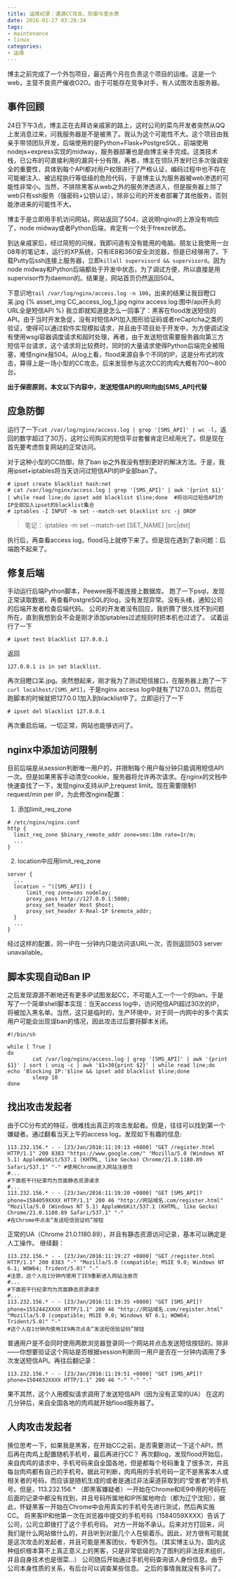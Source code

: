 ```yaml
---
title: 运维纪录：遭遇CC攻击，防御与查水表
date: 2016-01-27 03:28:34
tags:
- maintenance
- linux
categories:
- 运维
---
```


博主之前完成了一个外包项目，最近两个月在负责这个项目的运维。这是一个web，主营不良资产催收O2O。由于可能存在竞争对手，有人试图攻击服务器。

事件回顾
-------
24日下午3点，博主正在去拜访亲戚家的路上，这时公司的菜鸟开发者突然从QQ上发消息过来，问我服务器是不是被黑了。我认为这个可能性不大。这个项目由我亲手带领团队开发，后端使用的是Python+Flask+PostgreSQL，前端使用nodejs+express实现的midway，服务器部署也是由博主亲手完成。这类技术栈，已公布的可直接利用的漏洞十分有限，再者，博主在领队开发时已多次强调安全的重要性，具体到每个API都对用户权限进行了严格认证，编码过程中也不存在可能被注入、被远程执行等低级的危险代码，于是博主认为服务器被web渗透的可能性非常小。当然，不排除黑客从web之外的服务渗透进入，但是服务器上除了web只有ssh服务（强密码+公钥认证），除非公司的开发者部署了其他服务，否则能渗进来的可能性不大。

博主于是立即用手机访问网站，网站返回了504，这说明nginx的上游没有响应了，node midway或者Python后端，肯定有一个处于freeze状态。

到达亲戚家后，经过简短的问候，我即问道有没有能用的电脑。朋友让我使用一台08年的笔记本，运行的XP系统，只有IE8和360安全浏览器，但是已经够用了。下载Putty后ssh连接上服务器，立即`killall supervisord && supervisord`。因为node midway和Python后端都处于开发中状态，为了调试方便，所以直接是用supervisor作为daemon的。结果是，网站首页仍然返回504。

下意识地`tail /var/log/nginx/access.log -n 100`，出来的结果让我目瞪口呆.jpg
{% asset_img CC_access_log_1.jpg nginx access log:图中/api开头的URL全是短信API %}
我立即就知道是怎么一回事了：黑客在flood发送短信的API。由于当时开发急促，没有对短信API加入图形验证码或者reCaptcha之类的验证，使得可以通过软件实现模拟请求，并且由于项目处于开发中，为方便调试没有使用wsgi容器调度请求和超时处理，再者，由于发送短信需要服务器向第三方短信平台请求，这个请求将比较费时，同时的大量请求使得Python后端完全被阻塞，难怪nginx报504。从log上看，flood来源自多个不同的IP，这是分布式的攻击，算得上是一场小型的CC攻击。后来发现参与这次CC的肉鸡大概有700～800台。

**出于保密原则，本文以下内容中，发送短信API的URI均由[SMS_API]代替**

应急防御
------
运行了一下`cat /var/log/nginx/access.log | grep '[SMS_API]' | wc -l`，返回的数字超过了30万，这时公司购买的短信平台套餐肯定已经用光了。但是现在首先要考虑恢复网站的正常访问。

对于这种小型的CC防御，除了ban ip之外我没有想到更好的解决方法。于是，我用ipset+iptables将当天访问过短信API的IP全部ban了。
```
# ipset create blacklist hash:net
# cat /var/log/nginx/access.log | grep '[SMS_API]' | awk '{print $1}' | while read line;do ipset add blacklist $line;done  #将访问过短信API的IP全部加入ipset的blacklist集合
# iptables -I INPUT -m set --match-set blacklist src -j DROP
```
> 笔记： iptables -m set --match-set [SET_NAME] [src|dst]

执行后，再查看access log，flood马上就停下来了。但是现在遇到了新问题：后端跑不起来了。

修复后端
-------
手动运行后端Python脚本，Peewee报不能连接上数据库。
跑了一下psql，发现正常读取数据，再查看PostgreSQL的log，没有发现异常。没有头绪，通知公司的后端开发者检查后端代码。
公司的开发者没有回应，我折腾了很久找不到问题所在，直到我想到会不会是刚才添加iptables过滤规则时把本机也过滤了。
试着运行了一下
```
# ipset test blacklist 127.0.0.1
```
返回
```
127.0.0.1 is in set blacklist.
```
再次目瞪口呆.jpg。突然想起来，刚才我为了测试短信接口，在服务器上跑了一下`curl localhost/[SMS_API]`，于是nginx access log中就有了127.0.0.1，然后在跑脚本的时候就把127.0.0.1加入到blacklist中了。立即运行了一下
```
# ipset del blacklist 127.0.0.1
```
再次重启后端，一切正常，网站也能够访问了。

nginx中添加访问限制
-----------------
目前后端是从session判断唯一用户的，并限制每个用户每分钟只能调用短信API一次。但是如果黑客手动清空cookie，服务器将允许再次请求。在nginx的文档中快速查找了一下，发现nginx支持从IP上request limit。现在需要限制1 request/min per IP，为此修改nginx配置：
1. 添加limit_req_zone
  ```
  # /etc/nginx/nginx.conf
  http {
    limit_req_zone $binary_remote_addr zone=sms:10m rate=1r/m;
    ...
  }
  ```
2. location中应用limit_req_zone
  ```
  server {
    ...
    location ~ ^([SMS_API]) {
        limit_req zone=sms nodelay;
        proxy_pass http://127.0.0.1:5000;
        proxy_set_header Host $host;
        proxy_set_header X-Real-IP $remote_addr;
    }
    ...
  }
  ```
经过这样的配置，同一IP在一分钟内只能访问该URL一次，否则返回503 server unavailable。

脚本实现自动Ban IP
----------------
之后发现源源不断地还有更多IP试图发起CC，不可能人工一个一个的ban，于是写了一个简单shell脚本实现：当天access log中，访问短信API超过30次的IP，将被加入黑名单。当然，这只是临时的，生产环境中，对于同一内网中的多个真实用户可能会出现误ban的情况，因此攻击过后要将脚本关闭。
``` shell
#!/bin/sh

while [ True ]
do
        cat /var/log/nginx/access.log | grep '[SMS_API]' | awk '{print $1}' | sort | uniq -c | awk '$1>30{print $2}' | while read line;do echo 'Blocking IP:'$line && ipset add blacklist $line;done
        sleep 10
done
```

找出攻击发起者
-----------
由于CC分布式的特征，很难找出真正的攻击发起者。但是，往往可以找到第一个嫌疑者。通过翻看当天上午的access log，发现如下有趣的信息:
```
113.232.156.* - - [23/Jan/2016:11:19:13 +0800] "GET /register.html HTTP/1.1" 200 8383 "https://www.google.com/" "Mozilla/5.0 (Windows NT 5.1) AppleWebKit/537.1 (KHTML, like Gecko) Chrome/21.0.1180.89 Safari/537.1" "-" #使用Chrome进入网站注册页
#...
#下面若干行纪录均为页面静态资源请求
#...
113.232.156.* - - [23/Jan/2016:11:19:20 +0800] "GET [SMS_API]?phone=1584059XXXX HTTP/1.1" 200 46 "http://网站域名.com/register.html" "Mozilla/5.0 (Windows NT 5.1) AppleWebKit/537.1 (KHTML, like Gecko) Chrome/21.0.1180.89 Safari/537.1" "-"
#在Chrome中点击“发送短信验证码”按钮
```
正常的UA（Chrome 21.0.1180.89），并且有静态资源访问记录，基本可以确定是人工操作。
继续翻：
```
113.232.156.* - - [23/Jan/2016:11:19:27 +0800] "GET /register.html HTTP/1.1" 200 8383 "-" "Mozilla/5.0 (compatible; MSIE 9.0; Windows NT 6.1; WOW64; Trident/5.0)" "-"
#注意，这个人在1分钟内使用了IE9重新进入网站注册页
#...
#下面若干行纪录均为页面静态资源请求
#...
113.232.156.* - - [23/Jan/2016:11:19:35 +0800] "GET [SMS_API]?phone=1552442XXXX HTTP/1.1" 200 46 "http://网站域名.com/register.html" "Mozilla/5.0 (compatible; MSIE 9.0; Windows NT 6.1; WOW64; Trident/5.0)" "-"
#这个人在1分钟内使用IE9再次点击“发送短信验证码”按钮
```
普通用户是不会同时使用两款浏览器登录同一个网站并点击发送短信按钮的。除非——你想要验证这个网站是否根据session判断同一用户是否在一分钟内调用了多次发送短信API。再往后翻记录：
```
113.232.156.* - - [23/Jan/2016:11:19:51 +0800] "GET [SMS_API]?phone=1504032XXXX HTTP/1.1" 200 46 "-" "-" "-"
```
果不其然，这个人用模拟请求调用了发送短信API（因为没有正常的UA）
在这的几分钟后，来自全国各地的肉鸡就开始flood服务器了。

人肉攻击发起者
------------
换位思考一下，如果我是黑客，在开始CC之前，是否需要测试一下这个API，然后再在肉鸡上配置随机手机号，最后再进行CC？
再次翻log，发现flood开始后，来自肉鸡的请求中，手机号码来自全国各地，但是都每个号码重复了很多次，并且每台肉鸡都有自己的手机号。据此可判断，肉鸡用的手机号码一定不是黑客本人或相关者的号码，而应该是随机生成的或者是通过非法渠道获取到的“受害者”的手机号。但是，113.232.156.* （即黑客嫌疑者）一开始在Chrome和IE9中用的号码在后面的记录中都没有找到，并且号码所属地和IP所属地吻合（都为辽宁沈阳），据此，怀疑黑客一开始在Chrome中会用真实的手机号先进行测试，然后再实施CC。
将黑客IP和他第一次在浏览器中提交的手机号码（1584059XXXX）告诉了公司，公司立即拨打了这个手机号码。
对方一开始不承认。后来对方打回来，问我们是什么网站做什么的，并且听到对面几个人在偷着乐。因此，对方很有可能就是这次攻击的发起者，并且可能是黑客团伙，专职外包。（其实博主认为，国内这种组织根本算不上真正意义上的黑客，只是非常低级的为了图利的非法技术组织，并且自身技术也是很菜...）
公司随后开始通过手机号码查询该人身份信息。由于公司本身性质的关系，有后台可以调查某些信息。
之后的事情我就没有多问了。
